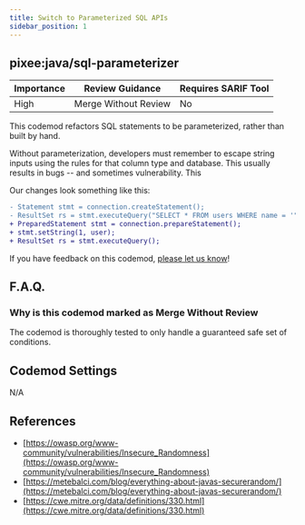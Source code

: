 ```yaml
---
title: Switch to Parameterized SQL APIs
sidebar_position: 1
---
```


## pixee:java/sql-parameterizer

| Importance | Review Guidance      | Requires SARIF Tool |
|------------|----------------------|---------------------|
 | High       | Merge Without Review | No                  |

This codemod refactors SQL statements to be parameterized, rather than built by hand.

Without parameterization, developers must remember to escape string inputs using the rules for that column type and database. This usually results in bugs -- and sometimes vulnerability. This 

Our changes look something like this:

```diff
- Statement stmt = connection.createStatement();
- ResultSet rs = stmt.executeQuery("SELECT * FROM users WHERE name = '" + user + "'");
+ PreparedStatement stmt = connection.prepareStatement();
+ stmt.setString(1, user);
+ ResultSet rs = stmt.executeQuery();
```

If you have feedback on this codemod, [please let us know](mailto:feedback@pixee.ai)!

## F.A.Q. 

### Why is this codemod marked as Merge Without Review

The codemod is thoroughly tested to only handle a guaranteed safe set of conditions.

## Codemod Settings

N/A

## References
* [https://owasp.org/www-community/vulnerabilities/Insecure_Randomness](https://owasp.org/www-community/vulnerabilities/Insecure_Randomness)
* [https://metebalci.com/blog/everything-about-javas-securerandom/](https://metebalci.com/blog/everything-about-javas-securerandom/)
* [https://cwe.mitre.org/data/definitions/330.html](https://cwe.mitre.org/data/definitions/330.html)

